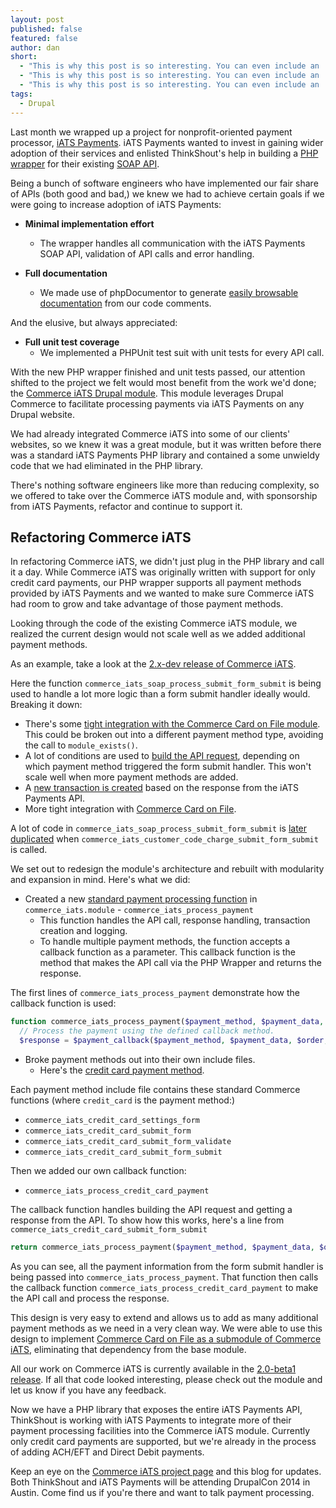 ```yaml
---
layout: post
published: false
featured: false
author: dan
short: 
  - "This is why this post is so interesting. You can even include an '.\n"
  - "This is why this post is so interesting. You can even include an '."
  - "This is why this post is so interesting. You can even include an '.,This is why this post is so interesting. You can even include an '."
tags: 
  - Drupal
---
```


Last month we wrapped up a project for nonprofit-oriented payment processor, [iATS Payments](http://iatspayments.com/). iATS Payments wanted to invest in gaining wider adoption of their services and enlisted ThinkShout's help in building a [PHP wrapper](http://thinkshout.com/blog/2014/03/announcing-iats-php-wrapper/) for their existing [SOAP API](http://home.iatspayments.com/sites/default/files/iats_webservices_overview_version_4.0_0.pdf).

Being a bunch of software engineers who have implemented our fair share of APIs (both good and bad,) we knew we had to achieve certain goals if we were going to increase adoption of iATS Payments:

* **Minimal implementation effort**
  * The wrapper handles all communication with the iATS Payments SOAP API, validation of API calls and error handling.
  
* **Full documentation**
  * We made use of phpDocumentor to generate [easily browsable documentation](http://iatspayments.github.io/PHP/namespaces/iATS.html) from our code comments.

And the elusive, but always appreciated:

* **Full unit test coverage**
  * We implemented a PHPUnit test suit with unit tests for every API call.

With the new PHP wrapper finished and unit tests passed, our attention shifted to the project we felt would most benefit from the work we'd done; the [Commerce iATS Drupal module](https://drupal.org/project/commerce_iats). This module leverages Drupal Commerce to facilitate processing payments via iATS Payments on any Drupal website.

We had already integrated Commerce iATS into some of our clients' websites, so we knew it was a great module, but it was written before there was a standard iATS Payments PHP library and contained a some unwieldy code that we had eliminated in the PHP library.

There's nothing software engineers like more than reducing complexity, so we offered to take over the Commerce iATS module and, with sponsorship from iATS Payments, refactor and continue to support it.

## Refactoring Commerce iATS

In refactoring Commerce iATS, we didn't just plug in the PHP library and call it a day. While Commerce iATS was originally written with support for only credit card payments, our PHP wrapper supports all payment methods provided by iATS Payments and we wanted to make sure Commerce iATS had room to grow and take advantage of those payment methods.

Looking through the code of the existing Commerce iATS module, we realized the current design would not scale well as we added additional payment methods.

As an example, take a look at the [2.x-dev release of Commerce iATS](http://drupalcode.org/project/commerce_iats.git/blob/dea433a:/commerce_iats.module#l305).

Here the function ```commerce_iats_soap_process_submit_form_submit``` is being used to handle a lot more logic than a form submit handler ideally would. Breaking it down:

* There's some [tight integration with the Commerce Card on File module](http://drupalcode.org/project/commerce_iats.git/blob/dea433a:/commerce_iats.module#l317). This could be broken out into a different payment method type, avoiding the call to ```module_exists()```.
* A lot of conditions are used to [build the API request](http://drupalcode.org/project/commerce_iats.git/blob/dea433a:/commerce_iats.module#l332), depending on which payment method triggered the form submit handler. This won't scale well when more payment methods are added.
* A [new transaction is created](http://drupalcode.org/project/commerce_iats.git/blob/dea433a:/commerce_iats.module#l367) based on the response from the iATS Payments API.
* More tight integration with [Commerce Card on File](http://drupalcode.org/project/commerce_iats.git/blob/dea433a:/commerce_iats.module#l415).

A lot of code in ```commerce_iats_soap_process_submit_form_submit``` is [later duplicated](http://drupalcode.org/project/commerce_iats.git/blob/dea433a:/commerce_iats.module#l521) when ```commerce_iats_customer_code_charge_submit_form_submit``` is called.

We set out to redesign the module's architecture and rebuilt with modularity and expansion in mind. Here's what we did:

* Created a new [standard payment processing function](http://drupalcode.org/project/commerce_iats.git/blob/HEAD:/commerce_iats.module#l210) in ```commerce_iats.module``` - ```commerce_iats_process_payment```
  * This function handles the API call, response handling, transaction creation and logging.
  * To handle multiple payment methods, the function accepts a callback function as a parameter. This callback function is the method that makes the API call via the PHP Wrapper and returns the response.

The first lines of ```commerce_iats_process_payment```  demonstrate how the callback function is used:
```php
function commerce_iats_process_payment($payment_method, $payment_data, $order, $charge, $payment_callback) {
  // Process the payment using the defined callback method.
  $response = $payment_callback($payment_method, $payment_data, $order, $charge);
```

* Broke payment methods out into their own include files.
  * Here's the [credit card payment method](http://drupalcode.org/project/commerce_iats.git/blob/HEAD:/includes/commerce_iats.credit_card.inc).

Each payment method include file contains these standard Commerce functions (where ```credit_card``` is the payment method:)

* ```commerce_iats_credit_card_settings_form```
* ```commerce_iats_credit_card_submit_form```
* ```commerce_iats_credit_card_submit_form_validate```
* ```commerce_iats_credit_card_submit_form_submit```

Then we added our own callback function:

* ```commerce_iats_process_credit_card_payment```

The callback function handles building the API request and getting a response from the API. To show how this works, here's a line from ```commerce_iats_credit_card_submit_form_submit```
```php
return commerce_iats_process_payment($payment_method, $payment_data, $order, $charge, 'commerce_iats_process_credit_card_payment');
```

As you can see, all the payment information from the form submit handler is being passed into ```commerce_iats_process_payment```. That function then calls the callback function ```commerce_iats_process_credit_card_payment``` to make the API call and process the response.

This design is very easy to extend and allows us to add as many additional payment methods as we need in a very clean way. We were able to use this design to implement [Commerce Card on File as a submodule of Commerce iATS](http://drupalcode.org/project/commerce_iats.git/tree/HEAD:/modules/commerce_iats_cardonfile), eliminating that dependency from the base module.

All our work on Commerce iATS is currently available in the [2.0-beta1 release](https://drupal.org/node/2227713). If all that code looked interesting, please check out the module and let us know if you have any feedback.

Now we have a PHP library that exposes the entire iATS Payments API, ThinkShout is working with iATS Payments to integrate more of their payment processing facilities into the Commerce iATS module. Currently only credit card payments are supported, but we're already in the process of adding ACH/EFT and Direct Debit payments.

Keep an eye on the [Commerce iATS project page](https://drupal.org/project/commerce_iats) and this blog for updates. Both ThinkShout and iATS Payments will be attending DrupalCon 2014 in Austin. Come find us if you're there and want to talk payment processing.